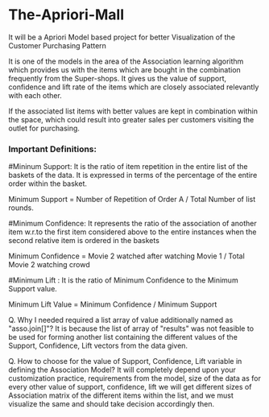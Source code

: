 # The-Apriori-Mall
It will be a Apriori Model based project for better Visualization of the Customer Purchasing Pattern

It is one of the models in the area of the Association learning algorithm which provides us with the items which are bought in the combination frequently from the Super-shops. It gives us the value of support, confidence and lift rate of the items which are closely associated relevantly with each other.

If the associated list items with better values are kept in combination within the space, which could result into greater sales per customers visiting the outlet for purchasing.

### Important Definitions:

#Mininum Support:
It is the ratio of item repetition in the entire list of the baskets of the data.
It is expressed in terms of the percentage of the entire order within the basket.

  Minimum Support = Number of Repetition of Order A / Total Number of list rounds.

#Minimum Confidence:
It represents the ratio of the association of another item w.r.to the first item considered above to the entire instances when the second relative item is ordered in the baskets

  Minimum Confidence = Movie 2 watched after watching Movie 1 / Total Movie 2 watching crowd

#Minimum Lift :
It is the ratio of Minimum Confidence to the Minimum Support value.

  Minimum Lift Value = Minimum Confidence / Minimum Support 

Q. Why I needed required a list array of value additionally named as "asso.join[]"?
It is because the list of array of "results" was not feasible to be used for forming another list containing the different values of the Support, Confidence, Lift vectors from the data given.

Q. How to choose for the value of Support, Confidence, Lift variable in defining the Association Model?
It will completely depend upon your customization practice, requirements from the model, size of the data as for every other value of support, confidence, lift we will get different sizes of Association matrix of the different items within the list, and we must visualize the same and should take decision accordingly then.
